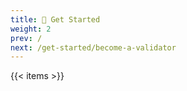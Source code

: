 ```yaml
---
title: 🏁 Get Started
weight: 2
prev: /
next: /get-started/become-a-validator
---
```


{{< items >}}
